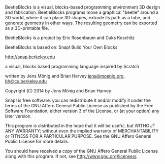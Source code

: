 BeetleBlocks is a visual, blocks-based programming environment 
3D design and fabrication. BeetleBlocks programs move a graphical
"beetle" around a 3D world, where it can place 3D shapes, extrude 
its path as a tube, and generate geometry in other ways. The
resulting geometry can be exported as a 3D-printable file.

BeetleBlocks is a project by Eric Rosenbaum and Duks Koschitz

BeetleBlocks is based on:
Snap! Build Your Own Blocks

http://snap.berkeley.edu

a visual, blocks based programming language
inspired by Scratch

written by Jens Mönig and Brian Harvey
jens@moenig.org, bh@cs.berkeley.edu

Copyright (C) 2014 by Jens Mönig and Brian Harvey

Snap! is free software: you can redistribute it and/or modify
it under the terms of the GNU Affero General Public License as
published by the Free Software Foundation, either version 3 of
the License, or (at your option) any later version.

This program is distributed in the hope that it will be useful,
but WITHOUT ANY WARRANTY; without even the implied warranty of
MERCHANTABILITY or FITNESS FOR A PARTICULAR PURPOSE.  See the
GNU Affero General Public License for more details.

You should have received a copy of the GNU Affero General Public License
along with this program.  If not, see <http://www.gnu.org/licenses/>.
